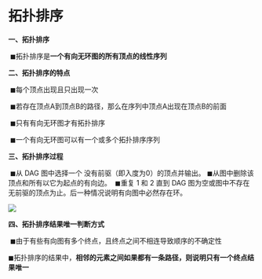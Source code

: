 

# 拓扑排序

**一、拓扑排序**

​		◼拓扑排序是**一个有向无环图的所有顶点的线性序列**

**二、拓扑排序的特点**

​		◼每个顶点出现且只出现一次

​		◼若存在顶点A到顶点B的路径，那么在序列中顶点A出现在顶点B的前面

​		◼只有有向无环图才有拓扑排序

​		◼一个有向无环图可以有一个或多个拓扑排序序列

**三、拓扑排序过程**

​		◼从 DAG 图中选择一个 没有前驱（即入度为0）的顶点并输出。
​		◼从图中删除该顶点和所有以它为起点的有向边。
​		◼重复 1 和 2 直到 DAG 图为空或图中不存在无前驱的顶点为止。后一种情况说明有向图中必然存在环。

![](C:\Users\kava\Desktop\leetcode\图论\photo\拓扑排序过程.jpg)

**四、拓扑排序结果唯一判断方式**

​		◼由于有些有向图有多个终点，且终点之间不相连导致顺序的不确定性

​		◼拓扑排序的结果中，**相邻的元素之间如果都有一条路径，则说明只有一个终点结果唯一**









